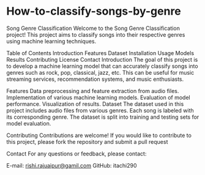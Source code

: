 # How-to-classify-songs-by-genre
Song Genre Classification
Welcome to the Song Genre Classification project! This project aims to classify songs into their respective genres using machine learning techniques.

Table of Contents
Introduction
Features
Dataset
Installation
Usage
Models
Results
Contributing
License
Contact
Introduction
The goal of this project is to develop a machine learning model that can accurately classify songs into genres such as rock, pop, classical, jazz, etc. This can be useful for music streaming services, recommendation systems, and music enthusiasts.

Features
Data preprocessing and feature extraction from audio files.
Implementation of various machine learning models.
Evaluation of model performance.
Visualization of results.
Dataset
The dataset used in this project includes audio files from various genres. Each song is labeled with its corresponding genre. The dataset is split into training and testing sets for model evaluation.

Contributing
Contributions are welcome! If you would like to contribute to this project, please fork the repository and submit a pull request

Contact
For any questions or feedback, please contact:

E-mail: rishi.rajuaipur@gamil.com
GitHub: itachi290
